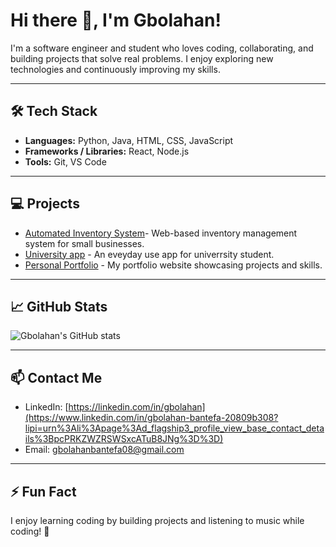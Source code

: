 # Hi there 👋, I'm Gbolahan!

I'm a software engineer and student who loves coding, collaborating, and building projects that solve real problems. I enjoy exploring new technologies and continuously improving my skills.

---

## 🛠 Tech Stack

- **Languages:** Python, Java, HTML, CSS, JavaScript  
- **Frameworks / Libraries:** React, Node.js  
- **Tools:** Git, VS Code  

---

## 💻 Projects

- [Automated Inventory System](https://github.com/Gbolahan-B/automated_inventory_control_system_v3)- Web-based inventory management system for small businesses.  
- [University app](https://github.com/Gbolahan-B/Uni-app) - An eveyday use app for univerrsity student. 
- [Personal Portfolio](https://github.com/Gbolahan-B/portfolio1) - My portfolio website showcasing projects and skills.  

---

## 📈 GitHub Stats

![Gbolahan's GitHub stats](https://github-readme-stats.vercel.app/api?username=Gbolahan-B&show_icons=true&theme=radical)

---

## 📫 Contact Me

- LinkedIn: [https://linkedin.com/in/gbolahan](https://www.linkedin.com/in/gbolahan-bantefa-20809b308?lipi=urn%3Ali%3Apage%3Ad_flagship3_profile_view_base_contact_details%3BpcPRKZWZRSWSxcATuB8JNg%3D%3D)
- Email: gbolahanbantefa08@gmail.com 

---

## ⚡ Fun Fact

I enjoy learning coding by building projects and listening to music while coding! 🎵
